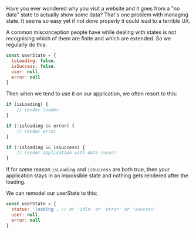 Have you ever wondered why you visit a website and it goes from a "no data" state to actually show some data? That's one problem with managing state. It seems so easy yet if not done properly it could lead to a terrible UX.

A common misconception people have while dealing with states is not recognising which of them are finite and which are extended. So we regularly do this:

```js
const userState = {
  isLoading: false,
  isSuccess: false,
  user: null,
  error: null
}
```

Then when we tend to use it on our application, we often resort to this:

```js
if (isLoading) {
	// render loader
}

if (!isloading && error) {
	// render error
}

if (!isloading && isSuccess) {
	// render application with data (user)
}
```

If for some reason `isLoading` and `isSuccess` are both true, then your application stays in an impossible state and nothing gets rendered after the loading.

We can remodel our userState to this:

```jsx
const userState = {
  status: 'loading', // or 'idle' or 'error' or 'success'
  user: null,
  error: null
}
```